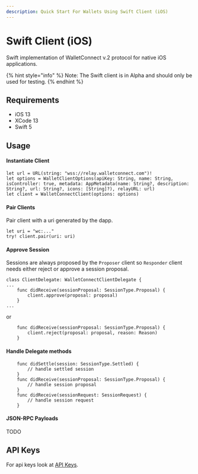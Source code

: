 ```yaml
---
description: Quick Start For Wallets Using Swift Client (iOS)
---
```


# Swift Client (iOS)

Swift implementation of WalletConnect v.2 protocol for native iOS applications.

{% hint style="info" %}
Note: The Swift client is in Alpha and should only be used for testing.
{% endhint %}

## Requirements

* iOS 13
* XCode 13
* Swift 5

## Usage

#### Instantiate Client

```
let url = URL(string: "wss://relay.walletconnect.com")!
let options = WalletClientOptions(apiKey: String, name: String, isController: true, metadata: AppMetadata(name: String?, description: String?, url: String?, icons: [String]?), relayURL: url)
let client = WalletConnectClient(options: options)
```

#### Pair Clients

Pair client with a uri generated by the dapp.

```
let uri = "wc:..."
try! client.pair(uri: uri)
```

#### Approve Session

Sessions are always proposed by the `Proposer` client so `Responder` client needs either reject or approve a session proposal.

```
class ClientDelegate: WalletConnectClientDelegate {
...
    func didReceive(sessionProposal: SessionType.Proposal) {
        client.approve(proposal: proposal)
    }
...
```

or

```
    func didReceive(sessionProposal: SessionType.Proposal) {
        client.reject(proposal: proposal, reason: Reason)
    }
```

#### Handle Delegate methods

```
    func didSettle(session: SessionType.Settled) {
        // handle settled session
    }
    func didReceive(sessionProposal: SessionType.Proposal) {
        // handle session proposal
    }
    func didReceive(sessionRequest: SessionRequest) {
        // handle session request
    }
```

#### JSON-RPC Payloads

TODO

## API Keys

For api keys look at [API Keys](../../api/api-keys.md).
